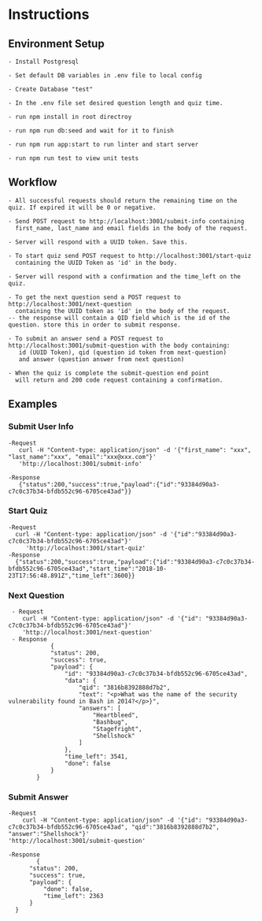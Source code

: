 # Instructions
  ## Environment Setup
    - Install Postgresql

    - Set default DB variables in .env file to local config  

    - Create Database "test"

    - In the .env file set desired question length and quiz time.

    - run npm install in root directroy

    - run npm run db:seed and wait for it to finish

    - run npm run app:start to run linter and start server

    - run npm run test to view unit tests

  ## Workflow
    - All successful requests should return the remaining time on the quiz. If expired it will be 0 or negative.

    - Send POST request to http://localhost:3001/submit-info containing   
      first_name, last_name and email fields in the body of the request.

    - Server will respond with a UUID token. Save this.

    - To start quiz send POST request to http://localhost:3001/start-quiz  
      containing the UUID Token as 'id' in the body.

    - Server will respond with a confirmation and the time_left on the quiz.

    - To get the next question send a POST request to http://localhost:3001/next-question  
      containing the UUID token as 'id' in the body of the request.
    -- the response will contain a QID field which is the id of the question. store this in order to submit response.

    - To submit an answer send a POST request to http://localhost:3001/submit-question with the body containing:  
       id (UUID Token), qid (question id token from next-question)  
       and answer (question answer from next question)

    - When the quiz is complete the submit-question end point  
      will return and 200 code request containing a confirmation.

  ## Examples

  ### Submit User Info
    -Request
       curl -H "Content-type: application/json" -d '{"first_name": "xxx", "last_name":"xxx", "email":"xxx@xxx.com"}'       
       'http://localhost:3001/submit-info'

    -Response
       {"status":200,"success":true,"payload":{"id":"93384d90a3-c7c0c37b34-bfdb552c96-6705ce43ad"}}

  ### Start Quiz
    -Request
      curl -H "Content-type: application/json" -d '{"id":"93384d90a3-c7c0c37b34-bfdb552c96-6705ce43ad"}'       
         'http://localhost:3001/start-quiz'
    -Response
      {"status":200,"success":true,"payload":{"id":"93384d90a3-c7c0c37b34-bfdb552c96-6705ce43ad","start_time":"2018-10-23T17:56:48.891Z","time_left":3600}}

  ### Next Question
     - Request
        curl -H "Content-type: application/json" -d '{"id": "93384d90a3-c7c0c37b34-bfdb552c96-6705ce43ad"}'       
        'http://localhost:3001/next-question'
     - Response
                {
                "status": 200,
                "success": true,
                "payload": {
                    "id": "93384d90a3-c7c0c37b34-bfdb552c96-6705ce43ad",
                    "data": {
                        "qid": "3816b8392888d7b2",
                        "text": "<p>What was the name of the security vulnerability found in Bash in 2014?</p>}",
                        "answers": [
                            "Heartbleed",
                            "Bashbug",
                            "Stagefright",
                            "Shellshock"
                        ]
                    },
                    "time_left": 3541,
                    "done": false
                }
            }
  ### Submit Answer
    -Request
        curl -H "Content-type: application/json" -d '{"id": "93384d90a3-c7c0c37b34-bfdb552c96-6705ce43ad", "qid":"3816b8392888d7b2", "answer":"Shellshock"}'       
    'http://localhost:3001/submit-question'

    -Response
            {
          "status": 200,
          "success": true,
          "payload": {
              "done": false,
              "time_left": 2363
          }
      }
